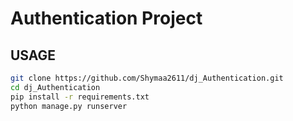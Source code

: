 # Authentication Project

## USAGE

```bash
git clone https://github.com/Shymaa2611/dj_Authentication.git
cd dj_Authentication
pip install -r requirements.txt
python manage.py runserver
```